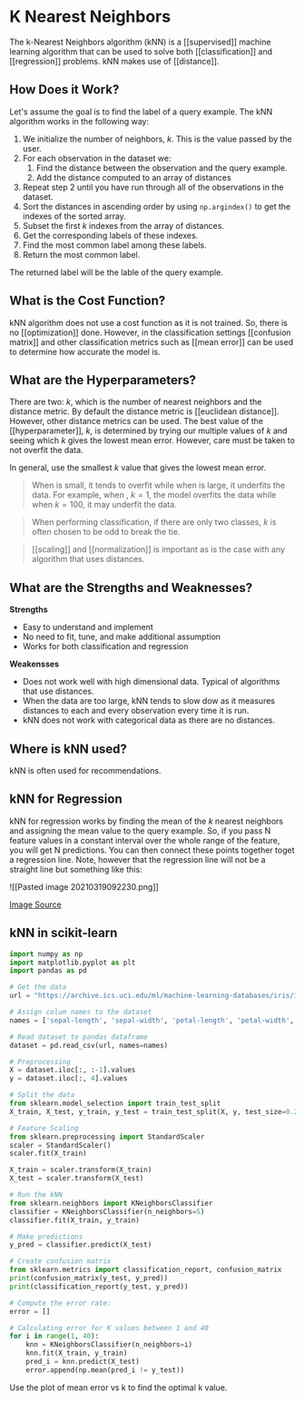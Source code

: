 # K Nearest Neighbors

The k-Nearest Neighbors algorithm (kNN) is a [[supervised]] machine learning algorithm that can be used to solve both [[classification]] and [[regression]] problems. kNN makes use of [[distance]]. 

## How Does it Work? 

Let's assume the goal is to find the label of a query example. The kNN algorithm works in the following way: 

1. We initialize the number of neighbors, $k$. This is the value passed by the user. 
2. For each observation in the dataset we: 
	1. Find the distance between the observation and the query example.
	2. Add the distance computed to an array of distances
3. Repeat step 2 until you have run through all of the observations in the dataset.
4. Sort the distances in ascending order by using `np.argindex()` to get the indexes of the sorted array.
5. Subset the first $k$ indexes from the array of distances. 
6. Get the corresponding labels of these indexes.
7. Find the most common label among these labels. 
8. Return the most common label. 

The returned label will be the lable of the query example. 

## What is the Cost Function? 

kNN algorithm does not use a cost function as it is not trained. So, there is no [[optimization]] done. However, in the classification settings [[confusion matrix]] and other classification metrics such as [[mean error]] can be used to determine how accurate the model is. 

## What are the Hyperparameters?

There are two: $k$, which is the number of nearest neighbors and the distance metric. By default the distance metric is [[euclidean distance]]. However, other distance metrics can be used. The best value of the [[hyperparameter]], $k$, is determined by trying our multiple values of $k$ and seeing which $k$ gives the lowest mean error. However, care must be taken to not overfit the data. 

In general, use the smallest $k$ value that gives the lowest mean error. 

> When  is small, it tends to overfit while when is large, it underfits the data. For example, when , $k=1$, the model overfits the data while when $k=100$, it may underfit the data.

> When performing classification, if there are only two classes, $k$ is often chosen to be odd to break the tie.

> [[scaling]] and [[normalization]] is important as is the case with any algorithm that uses distances.

## What are the Strengths and Weaknesses?

**Strengths**
* Easy to understand and implement
* No need to fit, tune, and make additional assumption
* Works for both classification and regression

**Weakensses**

* Does not work well with high dimensional data. Typical of algorithms that use distances. 
* When the data are too large, kNN tends to slow dow as it measures distances to each and every observation every time it is run. 
* kNN does not work with categorical data as there are no distances.

## Where is kNN used? 

kNN is often used for recommendations. 

## kNN for Regression

kNN for regression works by finding the mean of the $k$ nearest neighbors and assigning the mean value to the query example. So, if you pass N feature values in a constant interval over the whole range of the feature, you will get N predictions. You can then connect these points together toget a regression line. Note, however that the regression line will not be a straight line but something like this: 

![[Pasted image 20210319092230.png]]

[Image Source](https://towardsdatascience.com/the-basics-knn-for-classification-and-regression-c1e8a6c955)

## kNN in scikit-learn

```python
import numpy as np
import matplotlib.pyplot as plt
import pandas as pd

# Get the data
url = "https://archive.ics.uci.edu/ml/machine-learning-databases/iris/iris.data" 

# Assign colum names to the dataset
names = ['sepal-length', 'sepal-width', 'petal-length', 'petal-width', 'Class']

# Read dataset to pandas dataframe
dataset = pd.read_csv(url, names=names)

# Preprocessing
X = dataset.iloc[:, :-1].values
y = dataset.iloc[:, 4].values

# Split the data
from sklearn.model_selection import train_test_split
X_train, X_test, y_train, y_test = train_test_split(X, y, test_size=0.20)

# Feature Scaling
from sklearn.preprocessing import StandardScaler
scaler = StandardScaler()
scaler.fit(X_train)

X_train = scaler.transform(X_train)
X_test = scaler.transform(X_test)

# Run the kNN
from sklearn.neighbors import KNeighborsClassifier
classifier = KNeighborsClassifier(n_neighbors=5)
classifier.fit(X_train, y_train)

# Make predictions
y_pred = classifier.predict(X_test)

# Create confusion matrix
from sklearn.metrics import classification_report, confusion_matrix
print(confusion_matrix(y_test, y_pred))
print(classification_report(y_test, y_pred))

# Compute the error rate: 
error = []

# Calculating error for K values between 1 and 40
for i in range(1, 40):
    knn = KNeighborsClassifier(n_neighbors=i)
    knn.fit(X_train, y_train)
    pred_i = knn.predict(X_test)
    error.append(np.mean(pred_i != y_test))
```

Use the plot of mean error vs k to find the optimal k value.